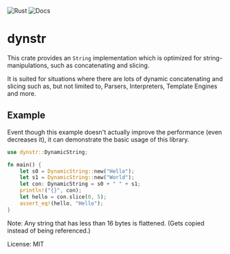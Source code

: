 ![Rust](https://github.com/qti3e/dynstr/workflows/Rust/badge.svg)
![Docs](https://docs.rs/dynstr/badge.svg)

# dynstr

This crate provides an `String` implementation which is optimized for string-manipulations,
such as concatenating and slicing.

It is suited for situations where there are lots of dynamic concatenating and slicing such
as, but not limited to, Parsers, Interpreters, Template Engines and more.

## Example
Event though this example doesn't actually improve the performance (even decreases it), it
can demonstrate the basic usage of this library.
```rust
use dynstr::DynamicString;

fn main() {
    let s0 = DynamicString::new("Hello");
    let s1 = DynamicString::new("World");
    let con: DynamicString = s0 + " " + s1;
    println!("{}", con);
    let hello = con.slice(0, 5);
    assert_eq!(hello, "Hello");
}
```

Note: Any string that has less than 16 bytes is flattened.
(Gets copied instead of being referenced.)

License: MIT
